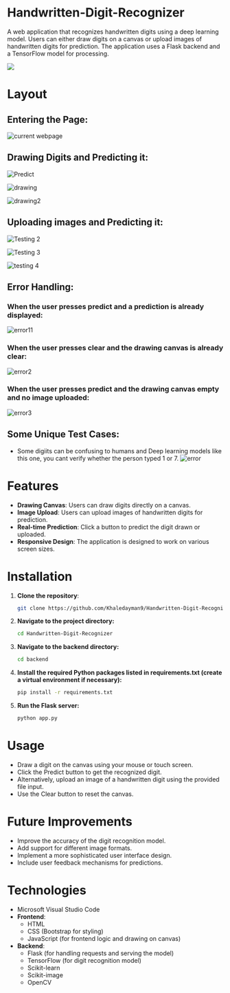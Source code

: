 # Handwritten-Digit-Recognizer
A web application that recognizes handwritten digits using a deep learning model. Users can either draw digits on a canvas or upload images of handwritten digits for prediction. The application uses a Flask backend and a TensorFlow model for processing.

![](https://github.com/Khaledayman9/Handwritten-Digit-Recognizer/blob/main/Layout.gif)

# Layout
## Entering the Page:

![current webpage](https://github.com/user-attachments/assets/c3d299f9-dbdb-4a3d-99b4-6f975d6ef1c4)

## Drawing Digits and Predicting it:

![Predict](https://github.com/user-attachments/assets/4f1639d5-7a4e-4107-8d4e-824bc0ab87ec)

![drawing](https://github.com/user-attachments/assets/a69773de-5754-41f6-9c3c-1d22f38ea765)

![drawing2](https://github.com/user-attachments/assets/713aff97-0b4f-4eed-b6fd-08daee8ac1e4)

## Uploading images and Predicting it:

![Testing 2](https://github.com/user-attachments/assets/4a2fd700-c755-4ff4-8b5a-1202d8501eba)

![Testing 3](https://github.com/user-attachments/assets/ee32b300-e5f5-45bd-8638-374d9dd41adf)

![testing 4](https://github.com/user-attachments/assets/23d6e323-6e8b-49dc-8c88-d2f5cdc51d0e)

## Error Handling:
### When the user presses predict and a prediction is already displayed:
![error11](https://github.com/user-attachments/assets/6c23e088-c8c4-4300-970d-1c62b4ff67fb)
### When the user presses clear and the drawing canvas is already clear:
![error2](https://github.com/user-attachments/assets/c17f127e-37bd-4bbc-9e0c-8b0380904481)
### When the user presses predict and the drawing canvas empty and no image uploaded:
![error3](https://github.com/user-attachments/assets/2824a19c-2dab-4b86-8d90-9f137fc75699)

## Some Unique Test Cases:
- Some digiits can be confusing to humans and Deep learning models like this one, you cant verify whether the person typed 1 or 7. 
![error](https://github.com/user-attachments/assets/1ec8c4cf-9fdd-4845-9efa-729738ad4d22)


# Features
- **Drawing Canvas**: Users can draw digits directly on a canvas.
- **Image Upload**: Users can upload images of handwritten digits for prediction.
- **Real-time Prediction**: Click a button to predict the digit drawn or uploaded.
- **Responsive Design**: The application is designed to work on various screen sizes.


 
# Installation
1. **Clone the repository**:
   ```bash
   git clone https://github.com/Khaledayman9/Handwritten-Digit-Recognizer.git
   ```
2. **Navigate to the project directory:**
   ```bash
   cd Handwritten-Digit-Recognizer
   ```
3. **Navigate to the backend directory:**
   ```bash
   cd backend
   ```
4. **Install the required Python packages listed in requirements.txt (create a virtual environment if necessary):**
   ```bash
   pip install -r requirements.txt
   ```
5. **Run the Flask server:**
   ```bash
   python app.py
   ```

# Usage
- Draw a digit on the canvas using your mouse or touch screen.
- Click the Predict button to get the recognized digit.
- Alternatively, upload an image of a handwritten digit using the provided file input.
- Use the Clear button to reset the canvas.


# Future Improvements
- Improve the accuracy of the digit recognition model.
- Add support for different image formats.
- Implement a more sophisticated user interface design.
- Include user feedback mechanisms for predictions.



# Technologies
- Microsoft Visual Studio Code
- **Frontend**: 
  - HTML
  - CSS (Bootstrap for styling)
  - JavaScript (for frontend logic and drawing on canvas)
- **Backend**:
  - Flask (for handling requests and serving the model)
  - TensorFlow (for digit recognition model)
  - Scikit-learn
  - Scikit-image
  - OpenCV

